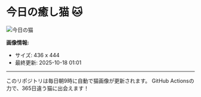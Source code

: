# 今日の癒し猫 🐱

![今日の猫](https://cdn2.thecatapi.com/images/1i.gif)

**画像情報:**
- サイズ: 436 x 444
- 最終更新: 2025-10-18 01:01

---

このリポジトリは毎日朝9時に自動で猫画像が更新されます。
GitHub Actionsの力で、365日違う猫に出会えます！
